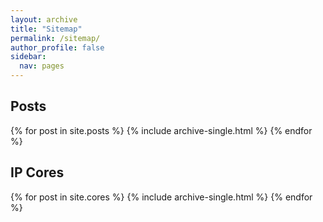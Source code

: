 ```yaml
---
layout: archive
title: "Sitemap"
permalink: /sitemap/
author_profile: false
sidebar:
  nav: pages
---
```


<!-- <h2>Pages</h2>
{% for post in site.pages %}
  {% include archive-single.html %}
{% endfor %} -->

## Posts

{% for post in site.posts %}
  {% include archive-single.html %}
{% endfor %}

## IP Cores

{% for post in site.cores %}
  {% include archive-single.html %}
{% endfor %}

<!-- ## Standard Cell Libraries

{% for post in site.std_cell_libs %}
  {% include archive-single.html %}
{% endfor %}
 -->
<!-- {% capture written_label %}'None'{% endcapture %} -->

<!-- {% for collection in site.collections %}
  {% unless collection.output == false or collection.label == "posts" %}
    {% capture label %}{{ collection.label }}{% endcapture %}
    {% capture metadata %}{{ collection.metadata }}{% endcapture %}
    {% if label != written_label %}
<h2>{{ label }} - {{ metadata }}</h2>
      {% capture written_label %}{{ label }}{% endcapture %}
    {% endif %}
  {% endunless %}
  {% for post in collection.docs %}
    {% unless collection.output == false or collection.label == "posts" %}
      {% include archive-single.html %}
    {% endunless %}
  {% endfor %}
{% endfor %} -->